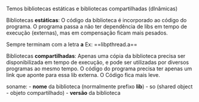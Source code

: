 Temos bibliotecas estáticas e bibliotecas compartilhadas (dInâmicas)

Bibliotecas **estáticas**: O código da biblioteca é incorporado ao código do programa. O programa passa a não ter dependência de libs em tempo de execução (externas), mas em compensação ficam mais pesados.

Sempre terminam com a letra **a**
Ex: ==libpthread.a==

Bibliotecas **compartilhadas**: Apenas uma cópia da biblioteca precisa ser disponibilizada em tempo de execução, e pode ser utilizadas por diversos programas ao mesmo tempo. O código do programa precisa ter apenas um link que aponte para essa lib externa. O Código fica mais leve.

soname:
	- **nome** da biblioteca (normalmente prefixo **lib**)
	- so (shared object - objeto compartilhado)
	- **versão** da biblioteca

